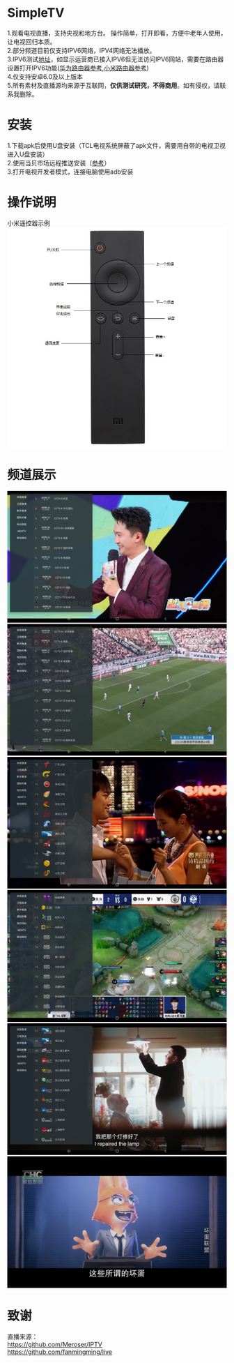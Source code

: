 # SimpleTV
1.观看电视直播，支持央视和地方台。 操作简单，打开即看，方便中老年人使用，让电视回归本质。  
2.部分频道目前仅支持IPV6网络，IPV4网络无法播放。  
3.IPV6测试[地址](http://test-ipv6.com/)，如显示运营商已接入IPV6但无法访问IPV6网站，需要在路由器设置打开IPV6功能([华为路由器参考](https://consumer.huawei.com/cn/support/content/zh-cn00685838/#:~:text=%E9%80%9A%E8%BF%87%E6%99%BA%E6%85%A7%E7%94%9F%E6%B4%BB%20App%20%E8%AE%BE%E7%BD%AE%201%20%E6%89%8B%E6%9C%BA%2F%E5%B9%B3%E6%9D%BF%E8%BF%9E%E6%8E%A5%E5%88%B0%E8%B7%AF%E7%94%B1%E5%99%A8%E7%9A%84%20Wi-Fi%E3%80%82%202%20%E6%89%93%E5%BC%80%E6%99%BA%E6%85%A7%E7%94%9F%E6%B4%BB,%E7%82%B9%E5%87%BB%20IPv6%20%E3%80%82%20%E7%82%B9%E5%87%BB%20IPv6%20%E5%BC%80%E5%85%B3%EF%BC%8C%E5%BC%80%E5%90%AF%E6%88%96%E5%85%B3%E9%97%AD%20IPv6%20%E5%8A%9F%E8%83%BD%E3%80%82),[小米路由器参考](https://cdn.cnbj1.fds.api.mi-img.com/ics-resources/articles/6055c933ec317cb4ee2d0103.html))  
4.仅支持安卓6.0及以上版本  
5.所有素材及直播源均来源于互联网，**仅供测试研究，不得商用**。如有侵权，请联系我删除。
# 安装
1.下载apk后使用U盘安装（TCL电视系统屏蔽了apk文件，需要用自带的电视卫视进入U盘安装）    
2.使用当贝市场远程推送安装（[参考](https://zhuanlan.zhihu.com/p/588748827#:~:text=%E6%95%99%E7%A8%8B%E4%BB%8B%E7%BB%8D%20%E6%AD%A5%E9%AA%A4%E4%B8%80%EF%BC%9A%20%E9%A6%96%E5%85%88%E6%89%93%E5%BC%80%E5%BD%93%E8%B4%9D%E5%B8%82%E5%9C%BA%E7%9A%84%E7%AE%A1%E7%90%86%E7%95%8C%E9%9D%A2%EF%BC%8C%20%E5%A6%82%E5%9B%BE%E6%89%80%E7%A4%BA%20%E7%9A%84%E4%BD%8D%E7%BD%AE%E5%8F%AF%E4%BB%A5%E7%9C%8B%E5%88%B0%20%E2%80%9C%E8%BF%9C%E7%A8%8B%E6%8E%A8%E9%80%81%E2%80%9D%E7%9A%84%E5%9B%BE%E6%A0%87%20%E6%AD%A5%E9%AA%A4%E4%BA%8C%EF%BC%9A,%E6%9C%89%20%E4%B8%A4%E7%A7%8D%E8%BF%9E%E6%8E%A5%E6%96%B9%E5%BC%8F%20%EF%BC%8C%E8%BF%9C%E7%A8%8B%E6%8E%A8%E9%80%81%E5%BC%80%E5%A7%8B%E5%89%8D%E9%9C%80%E8%A6%81%E5%9C%A8%20%E6%89%8B%E6%9C%BA%E4%B8%8A%E6%8F%90%E5%89%8D%E4%B8%8B%E8%BD%BD%E5%A5%BD%E9%9C%80%E8%A6%81%E6%8E%A8%E9%80%81%E7%9A%84%E8%BD%AF%E4%BB%B6%20%E6%AD%A5%E9%AA%A4%E4%B8%89%EF%BC%9A%20%E4%BD%BF%E7%94%A8%E6%96%B9%E6%B3%95%E4%B8%80%E6%89%8B%E6%9C%BA%E6%89%AB%E7%A0%81%E5%90%8E%E4%BC%9A%20%E8%87%AA%E5%8A%A8%E8%B7%B3%E8%BD%AC%E5%88%B0%E8%BF%9C%E7%A8%8B%E6%8E%A8%E9%80%81%E7%9A%84%E9%A1%B5%E9%9D%A2%20%EF%BC%8C%E7%82%B9%E5%87%BB%E4%B8%8A%E4%BC%A0%E6%96%87%E4%BB%B6%EF%BC%8C%E5%B0%86%E4%B8%8B%E8%BD%BD%E5%A5%BD%E7%9A%84%E6%96%87%E4%BB%B6%E4%B8%8A%E4%BC%A0)）  
3.打开电视开发者模式，连接电脑使用adb安装  
# 操作说明
小米遥控器示例
![小米遥控器](https://github.com/Potato-66/SimpleTV/blob/main/img/control.jpg)
# 频道展示
![CCTV3 综艺](https://github.com/Potato-66/SimpleTV/blob/main/img/1.png)
![CCTV5+ 体育赛事](https://github.com/Potato-66/SimpleTV/blob/main/img/2.png)
![广东卫视](https://github.com/Potato-66/SimpleTV/blob/main/img/3.png)
![哒啵赛事](https://github.com/Potato-66/SimpleTV/blob/main/img/4.png)
![湖北经视](https://github.com/Potato-66/SimpleTV/blob/main/img/5.png)
![家庭影院](https://github.com/Potato-66/SimpleTV/blob/main/img/6.png)
# 致谢
直播来源：  
https://github.com/Meroser/IPTV  
https://github.com/fanmingming/live
